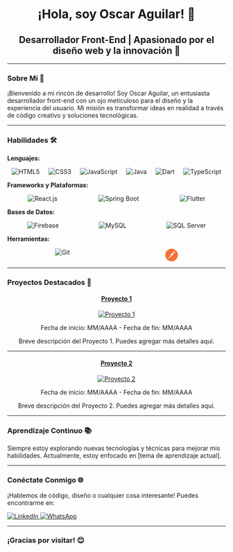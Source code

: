 <div align="center">

# ¡Hola, soy Oscar Aguilar! 👋

## Desarrollador Front-End | Apasionado por el diseño web y la innovación 🚀

</div>

---

### Sobre Mí 🌟

¡Bienvenido a mi rincón de desarrollo! Soy Oscar Aguilar, un entusiasta desarrollador front-end con un ojo meticuloso para el diseño y la experiencia del usuario. Mi misión es transformar ideas en realidad a través de código creativo y soluciones tecnológicas.

---

### Habilidades 🛠️

**Lenguajes:**
<div style="display: flex; justify-content: space-around;">
    <img src="https://img.icons8.com/color/48/000000/html-5.png" alt="HTML5" title="HTML5"/>
    <img src="https://img.icons8.com/color/48/000000/css3.png" alt="CSS3" title="CSS3"/>
    <img src="https://img.icons8.com/color/48/000000/javascript.png" alt="JavaScript" title="JavaScript"/>
    <img src="https://img.icons8.com/color/48/000000/java-coffee-cup-logo.png" alt="Java" title="Java"/>
    <img src="https://img.icons8.com/color/48/000000/dart.png" alt="Dart" title="Dart"/>
    <img src="https://img.icons8.com/color/48/000000/typescript.png" alt="TypeScript" title="TypeScript"/>
</div>

**Frameworks y Plataformas:**
<div style="display: flex; justify-content: space-around;">
    <img src="https://img.icons8.com/plasticine/48/000000/react.png" alt="React.js" title="React.js"/>
    <img src="https://img.icons8.com/color/48/000000/spring-logo.png" alt="Spring Boot" title="Spring Boot"/>
    <img src="https://img.icons8.com/color/48/000000/flutter.png" alt="Flutter" title="Flutter"/>
</div>

**Bases de Datos:**
<div style="display: flex; justify-content: space-around;">
    <img src="https://img.icons8.com/color/48/000000/firebase.png" alt="Firebase" title="Firebase"/>
    <img src="https://img.icons8.com/fluent/48/000000/mysql-logo.png" alt="MySQL" title="MySQL"/>
    <img src="https://img.icons8.com/color/48/000000/microsoft-sql-server.png" alt="SQL Server" title="SQL Server"/>
</div>

**Herramientas:**
<div style="display: flex; justify-content: space-around;">
    <img src="https://img.icons8.com/ios-filled/30/000000/github.png" alt="Git" title="Git"/>
    <img src="https://raw.githubusercontent.com/devicons/devicon/6910f0503efdd315c8f9b858234310c06e04d9c0/icons/postman/postman-original.svg" alt="Postman" title="Postman" width="30"/>
</div>

---

### Proyectos Destacados 🚀

<div align="center">

#### [Proyecto 1](enlace-al-proyecto-1) 
<div>
  <a href="https://github.com/oscarxd11/proyecto-1" target="_blank">
    <img src="https://github.com/oscarxd11/oscarxd11/assets/134746574/fbbbcd5f-a6b9-4e3a-adbf-cd8689682740" alt="Proyecto 1">
  </a>
  <p>Fecha de inicio: <i class="far fa-calendar-alt"></i> MM/AAAA - Fecha de fin: <i class="far fa-calendar-alt"></i> MM/AAAA</p>
  <p>Breve descripción del Proyecto 1. Puedes agregar más detalles aquí.</p>
</div>

</div>

---

<div align="center">

#### [Proyecto 2](enlace-al-proyecto-2) 
<div>
  <a href="https://github.com/oscarxd11/proyecto-2" target="_blank">
    <img src="https://github.com/oscarxd11/oscarxd11/assets/134746574/ade45856-6111-4a06-a48f-1dc63b88242c" alt="Proyecto 2">
  </a>
  <p>Fecha de inicio: <i class="far fa-calendar-alt"></i> MM/AAAA - Fecha de fin: <i class="far fa-calendar-alt"></i> MM/AAAA</p>
  <p>Breve descripción del Proyecto 2. Puedes agregar más detalles aquí.</p>
</div>

</div>

---

### Aprendizaje Continuo 📚

Siempre estoy explorando nuevas tecnologías y técnicas para mejorar mis habilidades. Actualmente, estoy enfocado en [tema de aprendizaje actual].

---

### Conéctate Conmigo 🌐

¡Hablemos de código, diseño o cualquier cosa interesante! Puedes encontrarme en:

<a href="https://www.linkedin.com/in/oscar-alfonso-aguilar-ayala-313259221" target="_blank">
  <img src="https://img.shields.io/badge/LinkedIn-Connect-blue" alt="LinkedIn">
</a>
<a href="https://wa.me/51904909396" target="_blank">
  <img src="https://img.shields.io/badge/WhatsApp-Message-green" alt="WhatsApp">
</a>

---

### ¡Gracias por visitar! 😊

</div>
